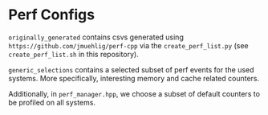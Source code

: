 # Perf Configs

`originally_generated` contains csvs generated using `https://github.com/jmuehlig/perf-cpp` via
the `create_perf_list.py` (see `create_perf_list.sh` in this repository).

`generic_selections` contains a selected subset of perf events for the
used systems. More specifically, interesting memory and cache related counters.

Additionally, in `perf_manager.hpp`, we choose a subset of default counters to be profiled on all systems.